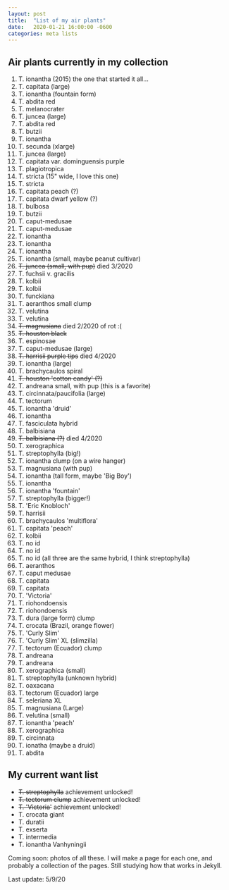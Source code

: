 ```yaml
---
layout: post
title:  "List of my air plants"
date:   2020-01-21 16:00:00 -0600
categories: meta lists
---
```


## Air plants currently in my collection

1. T. ionantha (2015) the one that started it all...
2. T. capitata (large)
3. T. ionantha (fountain form)
4. T. abdita red
5. T. melanocrater
6. T. juncea (large)
7. T. abdita red
8. T. butzii
9. T. ionantha
10. T. secunda (xlarge)
11. T. juncea (large)
12. T. capitata var. dominguensis purple
13. T. plagiotropica
14. T. stricta (15" wide, I love this one)
15. T. stricta
16. T. capitata peach (?)
17. T. capitata dwarf yellow (?)
18. T. bulbosa
19. T. butzii
20. T. caput-medusae
21. T. caput-medusae
22. T. ionantha
23. T. ionantha
24. T. ionantha
25. T. ionantha (small, maybe peanut cultivar)
26. ~~T. juncea (small, with pup)~~ died 3/2020
27. T. fuchsii v. gracilis
28. T. kolbii
29. T. kolbii
30. T. funckiana
31. T. aeranthos small clump
32. T. velutina
33. T. velutina
34. ~~T. magnusiana~~ died 2/2020 of rot :(
35. ~~T. houston black~~
36. T. espinosae
37. T. caput-medusae (large)
38. ~~T. harrisii purple tips~~ died 4/2020
39. T. ionantha (large)
40. T. brachycaulos spiral
41. ~~T. houston 'cotton candy' (?)~~
42. T. andreana small, with pup (this is a favorite)
43. T. circinnata/paucifolia (large)
44. T. tectorum
45. T. ionantha 'druid'
46. T. ionantha
47. T. fasciculata hybrid
48. T. balbisiana
49. ~~T. balbisiana (?)~~ died 4/2020
50. T. xerographica
51. T. streptophylla (big!)
52. T. ionantha clump (on a wire hanger)
53. T. magnusiana (with pup)
54. T. ionantha (tall form, maybe 'Big Boy')
55. T. ionantha
56. T. ionantha 'fountain'
57. T. streptophylla (bigger!)
58. T. 'Eric Knobloch'
59. T. harrisii
60. T. brachycaulos 'multiflora'
61. T. capitata 'peach'
62. T. kolbii
63. T. no id
64. T. no id
65. T. no id (all three are the same hybrid, I think streptophylla)
66. T. aeranthos
67. T. caput medusae
68. T. capitata
69. T. capitata
70. T. 'Victoria'
71. T. riohondoensis
72. T. riohondoensis
73. T. dura (large form) clump
74. T. crocata (Brazil, orange flower)
75. T. 'Curly Slim'
76. T. 'Curly Slim' XL (slimzilla)
77. T. tectorum (Ecuador) clump
78. T. andreana
79. T. andreana
80. T. xerographica (small)
81. T. streptophylla (unknown hybrid)
82. T. oaxacana
83. T. tectorum (Ecuador) large
84. T. seleriana XL
85. T. magnusiana (Large)
86. T. velutina (small)
87. T. ionantha 'peach'
88. T. xerographica
89. T. circinnata
90. T. ionatha (maybe a druid)
91. T. abdita

## My current want list

* ~~T. streptophylla~~ achievement unlocked!
* ~~T. tectorum clump~~ achievement unlocked!
* ~~T. 'Victoria'~~ achievement unlocked!
* T. crocata giant
* T. duratii
* T. exserta
* T. intermedia
* T. ionantha Vanhyningii

Coming soon: photos of all these. I will make a page for each one, and probably a collection of the pages. Still studying how that works in Jekyll.

Last update: 5/9/20
